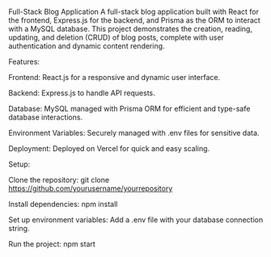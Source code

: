 Full-Stack Blog Application
A full-stack blog application built with React for the frontend, Express.js for the backend, and Prisma as the ORM to interact with a MySQL database. This project demonstrates the creation, reading, updating, and deletion (CRUD) of blog posts, complete with user authentication and dynamic content rendering.

Features:

Frontend: React.js for a responsive and dynamic user interface.

Backend: Express.js to handle API requests.

Database: MySQL managed with Prisma ORM for efficient and type-safe database interactions.

Environment Variables: Securely managed with .env files for sensitive data.

Deployment: Deployed on Vercel for quick and easy scaling.

Setup:

Clone the repository: git clone https://github.com/yourusername/yourrepository

Install dependencies: npm install

Set up environment variables: Add a .env file with your database connection string.

Run the project: npm start
